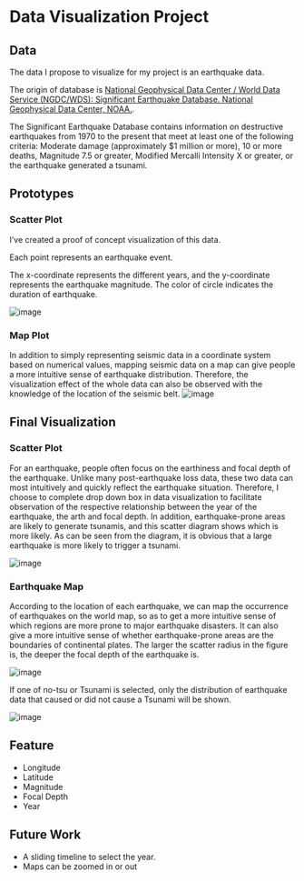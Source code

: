 # Data Visualization Project

## Data

The data I propose to visualize for my project is an earthquake data.</br>

The origin of database is [National Geophysical Data Center / World Data Service (NGDC/WDS): Significant Earthquake Database. National Geophysical Data Center, NOAA.](https://www.ngdc.noaa.gov/nndc/struts/form?t=101650&s=1&d=1).</br>

The Significant Earthquake Database contains information on destructive earthquakes from 1970 to the present that meet at least one of the following criteria: Moderate damage (approximately $1 million or more), 10 or more deaths, Magnitude 7.5 or greater, Modified Mercalli Intensity X or greater, or the earthquake generated a tsunami.


## Prototypes

### Scatter Plot

I’ve created a proof of concept visualization of this data. </br>

Each point represents an earthquake event.</br>

The x-coordinate represents the different years, and the y-coordinate represents the earthquake magnitude. The color of circle indicates the duration of earthquake.

![image](https://user-images.githubusercontent.com/37562094/66102481-81564500-e580-11e9-8ea6-4d6bece3957e.png)

### Map Plot

In addition to simply representing seismic data in a coordinate system based on numerical values, mapping seismic data on a map can give people a more intuitive sense of earthquake distribution. Therefore, the visualization effect of the whole data can also be observed with the knowledge of the location of the seismic belt.
![image](https://user-images.githubusercontent.com/37562094/67918776-1fcfc900-fb74-11e9-988b-e3fbdeb85661.png)

## Final Visualization

### Scatter Plot

For an earthquake, people often focus on the earthiness and focal depth of the earthquake. Unlike many post-earthquake loss data, these two data can most intuitively and quickly reflect the earthquake situation. Therefore, I choose to complete drop down box in data visualization to facilitate observation of the respective relationship between the year of the earthquake, the arth and focal depth. In addition, earthquake-prone areas are likely to generate tsunamis, and this scatter diagram shows which is more likely. As can be seen from the diagram, it is obvious that a large earthquake is more likely to trigger a tsunami.

![image](https://user-images.githubusercontent.com/37562094/67919100-535f2300-fb75-11e9-8c22-876d5c39f816.png)

### Earthquake Map

According to the location of each earthquake, we can map the occurrence of earthquakes on the world map, so as to get a more intuitive sense of which regions are more prone to major earthquake disasters. It can also give a more intuitive sense of whether earthquake-prone areas are the boundaries of continental plates. The larger the scatter radius in the figure is, the deeper the focal depth of the earthquake is.

![image](https://user-images.githubusercontent.com/37562094/67919015-172bc280-fb75-11e9-9dd1-13872185396c.png)

If one of no-tsu or Tsunami is selected, only the distribution of earthquake data that caused or did not cause a Tsunami will be shown.

![image](https://user-images.githubusercontent.com/37562094/67919055-375b8180-fb75-11e9-938c-7911d6a5eff6.png)


## Feature

* Longitude
* Latitude
* Magnitude
* Focal Depth
* Year

## Future Work

* A sliding timeline to select the year.
* Maps can be zoomed in or out



